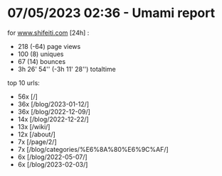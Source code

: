 # 07/05/2023 02:36 - Umami report
for www.shifeiti.com [24h] :

 - 218 (-64) page views
 - 100 (8) uniques
 - 67 (14) bounces
 - 3h 26' 54'' (-3h 11' 28'') totaltime


top 10 urls:
 - 56x [/]
 - 36x [/blog/2023-01-12/]
 - 36x [/blog/2022-12-09/]
 - 14x [/blog/2022-12-22/]
 - 13x [/wiki/]
 - 12x [/about/]
 - 7x [/page/2/]
 - 7x [/blog/categories/%E6%8A%80%E6%9C%AF/]
 - 6x [/blog/2022-05-07/]
 - 6x [/blog/2023-02-03/]


